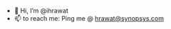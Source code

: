 - 👋 Hi, I’m @ihrawat
- 📫 to reach me: Ping me @ hrawat@synopsys.com

<!---
ihrawat/ihrawat is a ✨ special ✨ repository because its `README.md` (this file) appears on your GitHub profile.
You can click the Preview link to take a look at your changes.
--->
